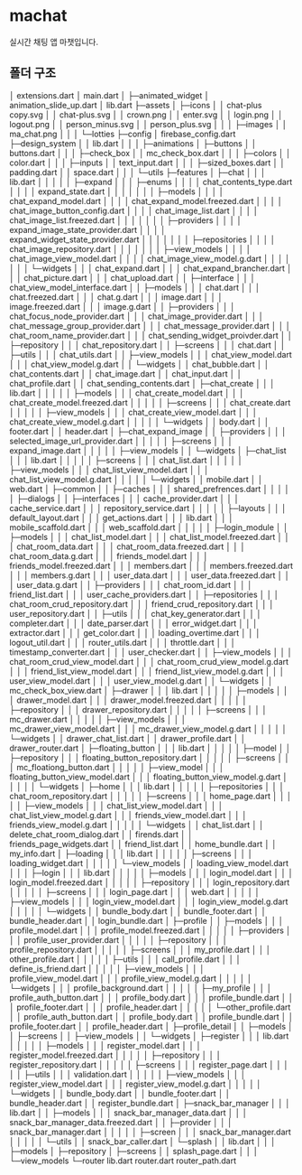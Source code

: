# machat

실시간 채팅 앱 마챗입니다.

## 폴더 구조  

│  extensions.dart
│  main.dart
│
├─animated_widget
│      animation_slide_up.dart
│      lib.dart
├─assets
│  ├─icons
│  │      chat-plus copy.svg
│  │      chat-plus.svg
│  │      crown.png
│  │      enter.svg
│  │      login.png
│  │      logout.png
│  │      person_minus.svg
│  │      person_plus.svg
│  │
│  ├─images
│  │      ma_chat.png
│  │
│  └─lotties
├─config
│      firebase_config.dart
├─design_system
│  │  lib.dart
│  │
│  ├─animations
│  ├─buttons
│  │      buttons.dart
│  │
│  ├─check_box
│  │      mc_check_box.dart
│  │
│  ├─colors
│  │      color.dart
│  │
│  ├─inputs
│  │      text_input.dart
│  │
│  ├─sized_boxes.dart
│  │      padding.dart
│  │      space.dart
│  │
│  └─utils
├─features
│  ├─chat
│  │  │  lib.dart
│  │  │
│  │  ├─expand
│  │  │  ├─enums
│  │  │  │      chat_contents_type.dart
│  │  │  │      expand_state.dart
│  │  │  │
│  │  │  ├─models
│  │  │  │      chat_expand_model.dart
│  │  │  │      chat_expand_model.freezed.dart
│  │  │  │      chat_image_button_config.dart
│  │  │  │      chat_image_list.dart
│  │  │  │      chat_image_list.freezed.dart
│  │  │  │
│  │  │  ├─providers
│  │  │  │      expand_image_state_provider.dart
│  │  │  │      expand_widget_state_provider.dart
│  │  │  │
│  │  │  ├─repositories
│  │  │  │      chat_image_repository.dart
│  │  │  │
│  │  │  ├─view_models
│  │  │  │      chat_image_view_model.dart
│  │  │  │      chat_image_view_model.g.dart
│  │  │  │
│  │  │  └─widgets
│  │  │          chat_expand.dart
│  │  │          chat_expand_brancher.dart
│  │  │          chat_picture.dart
│  │  │          chat_upload.dart
│  │  ├─interface
│  │  │      chat_view_model_interface.dart
│  │  ├─models
│  │  │      chat.dart
│  │  │      chat.freezed.dart
│  │  │      chat.g.dart
│  │  │      image.dart
│  │  │      image.freezed.dart
│  │  │      image.g.dart
│  │  ├─providers
│  │  │      chat_focus_node_provider.dart
│  │  │      chat_image_provider.dart
│  │  │      chat_message_group_provider.dart
│  │  │      chat_message_provider.dart
│  │  │      chat_room_name_provider.dart
│  │  │      chat_sending_widget_proivder.dart
│  │  ├─repository
│  │  │      chat_repository.dart
│  │  ├─screens
│  │  │      chat.dart
│  │  ├─utils
│  │  │      chat_utils.dart
│  │  ├─view_models
│  │  │      chat_view_model.dart
│  │  │      chat_view_model.g.dart
│  │  └─widgets
│  │          chat_bubble.dart
│  │          chat_contents.dart
│  │          chat_image.dart
│  │          chat_input.dart
│  │          chat_profile.dart
│  │          chat_sending_contents.dart
│  ├─chat_create
│  │  │  lib.dart
│  │  │
│  │  ├─models
│  │  │      chat_create_model.dart
│  │  │      chat_create_model.freezed.dart
│  │  │
│  │  ├─screens
│  │  │      chat_create.dart
│  │  │
│  │  ├─view_models
│  │  │      chat_create_view_model.dart
│  │  │      chat_create_view_model.g.dart
│  │  │
│  │  └─widgets
│  │          body.dart
│  │          footer.dart
│  │          header.dart
│  ├─chat_expand_image
│  │  ├─providers
│  │  │      selected_image_url_provider.dart
│  │  │
│  │  ├─screens
│  │  │      expand_image.dart
│  │  │
│  │  ├─view_models
│  │  └─widgets
│  ├─chat_list
│  │  │  lib.dart
│  │  │
│  │  ├─screens
│  │  │      chat_list.dart
│  │  │
│  │  ├─view_models
│  │  │      chat_list_view_model.dart
│  │  │      chat_list_view_model.g.dart
│  │  │
│  │  └─widgets
│  │          mobile.dart
│  │          web.dart
│  ├─common
│  │  ├─caches
│  │  │      shared_prefrences.dart
│  │  │
│  │  ├─dialogs
│  │  ├─interfaces
│  │  │      cache_provider.dart
│  │  │      cache_service.dart
│  │  │      repository_service.dart
│  │  │
│  │  ├─layouts
│  │  │      default_layout.dart
│  │  │      get_actions.dart
│  │  │      lib.dart
│  │  │      mobile_scaffold.dart
│  │  │      web_scaffold.dart
│  │  │
│  │  ├─login_module
│  │  ├─models
│  │  │      chat_list_model.dart
│  │  │      chat_list_model.freezed.dart
│  │  │      chat_room_data.dart
│  │  │      chat_room_data.freezed.dart
│  │  │      chat_room_data.g.dart
│  │  │      friends_model.dart
│  │  │      friends_model.freezed.dart
│  │  │      members.dart
│  │  │      members.freezed.dart
│  │  │      members.g.dart
│  │  │      user_data.dart
│  │  │      user_data.freezed.dart
│  │  │      user_data.g.dart
│  │  ├─providers
│  │  │      chat_room_id.dart
│  │  │      friend_list.dart
│  │  │      user_cache_providers.dart
│  │  ├─repositories
│  │  │      chat_room_crud_repository.dart
│  │  │      friend_crud_repository.dart
│  │  │      user_repository.dart
│  │  ├─utils
│  │  │      chat_key_generator.dart
│  │  │      completer.dart
│  │  │      date_parser.dart
│  │  │      error_widget.dart
│  │  │      extractor.dart
│  │  │      get_color.dart
│  │  │      loading_overtime.dart
│  │  │      logout_util.dart
│  │  │      router_utils.dart
│  │  │      throttle.dart
│  │  │      timestamp_converter.dart
│  │  │      user_checker.dart
│  │  ├─view_models
│  │  │      chat_room_crud_view_model.dart
│  │  │      chat_room_crud_view_model.g.dart
│  │  │      friend_list_view_model.dart
│  │  │      friend_list_view_model.g.dart
│  │  │      user_view_model.dart
│  │  │      user_view_model.g.dart
│  │  └─widgets
│  │          mc_check_box_view.dart
│  ├─drawer
│  │  │  lib.dart
│  │  │
│  │  ├─models
│  │  │      drawer_model.dart
│  │  │      drawer_model.freezed.dart
│  │  │
│  │  ├─repository
│  │  │      drawer_repository.dart
│  │  │
│  │  ├─screens
│  │  │      mc_drawer.dart
│  │  │
│  │  ├─view_models
│  │  │      mc_drawer_view_model.dart
│  │  │      mc_drawer_view_model.g.dart
│  │  │
│  │  └─widgets
│  │          drawer_chat_list.dart
│  │          drawer_profile.dart
│  │          drawer_router.dart
│  ├─floating_button
│  │  │  lib.dart
│  │  │
│  │  ├─model
│  │  ├─repository
│  │  │      floating_button_repository.dart
│  │  │
│  │  ├─screens
│  │  │      mc_floationg_button.dart
│  │  │
│  │  ├─view_model
│  │  │      floating_button_view_model.dart
│  │  │      floating_button_view_model.g.dart
│  │  │
│  │  └─widgets
│  ├─home
│  │  │  lib.dart
│  │  │
│  │  ├─repositories
│  │  │      chat_room_repository.dart
│  │  │
│  │  ├─screens
│  │  │      home_page.dart
│  │  │
│  │  ├─view_models
│  │  │      chat_list_view_model.dart
│  │  │      chat_list_view_model.g.dart
│  │  │      friends_view_model.dart
│  │  │      friends_view_model.g.dart
│  │  │
│  │  └─widgets
│  │          chat_list.dart
│  │          delete_chat_room_dialog.dart
│  │          firends.dart
│  │          friends_page_widgets.dart
│  │          friend_list.dart
│  │          home_bundle.dart
│  │          my_info.dart
│  ├─loading
│  │  │  lib.dart
│  │  │
│  │  ├─screens
│  │  │      loading_widget.dart
│  │  │
│  │  └─view_models
│  │          loading_view_model.dart
│  │
│  ├─login
│  │  │  lib.dart
│  │  │
│  │  ├─models
│  │  │      login_model.dart
│  │  │      login_model.freezed.dart
│  │  │
│  │  ├─repository
│  │  │      login_repository.dart
│  │  │
│  │  ├─screens
│  │  │      login_page.dart
│  │  │      web.dart
│  │  │
│  │  ├─view_models
│  │  │      login_view_model.dart
│  │  │      login_view_model.g.dart
│  │  │
│  │  └─widgets
│  │          bundle_body.dart
│  │          bundle_footer.dart
│  │          bundle_header.dart
│  │          login_bundle.dart
│  ├─profile
│  │  ├─models
│  │  │      profile_model.dart
│  │  │      profile_model.freezed.dart
│  │  │
│  │  ├─providers
│  │  │      profile_user_provider.dart
│  │  │
│  │  ├─repository
│  │  │      profile_repository.dart
│  │  │
│  │  ├─screens
│  │  │      my_profile.dart
│  │  │      other_profile.dart
│  │  │
│  │  ├─utils
│  │  │      call_profile.dart
│  │  │      define_is_friend.dart
│  │  │
│  │  ├─view_models
│  │  │      profile_view_model.dart
│  │  │      profile_view_model.g.dart
│  │  │
│  │  └─widgets
│  │      │  profile_background.dart
│  │      │
│  │      ├─my_profile
│  │      │      profile_auth_button.dart
│  │      │      profile_body.dart
│  │      │      profile_bundle.dart
│  │      │      profile_footer.dart
│  │      │      profile_header.dart
│  │      │
│  │      └─other_profile.dart
│  │              profile_auth_button.dart
│  │              profile_body.dart
│  │              profile_bundle.dart
│  │              profile_footer.dart
│  │              profile_header.dart
│  ├─profile_detail
│  │  ├─models
│  │  ├─screens
│  │  ├─view_models
│  │  └─widgets
│  ├─register
│  │  │  lib.dart
│  │  │
│  │  ├─models
│  │  │      register_model.dart
│  │  │      register_model.freezed.dart
│  │  │
│  │  ├─repository
│  │  │      register_repository.dart
│  │  │
│  │  ├─screens
│  │  │      register_page.dart
│  │  │
│  │  ├─utils
│  │  │      validation.dart
│  │  │
│  │  ├─view_models
│  │  │      register_view_model.dart
│  │  │      register_view_model.g.dart
│  │  │
│  │  └─widgets
│  │          bundle_body.dart
│  │          bundle_footer.dart
│  │          bundle_header.dart
│  │          register_bundle.dart
│  ├─snack_bar_manager
│  │  │  lib.dart
│  │  ├─models
│  │  │      snack_bar_manager_data.dart
│  │  │      snack_bar_manager_data.freezed.dart
│  │  ├─provider
│  │  │      snack_bar_manager.dart
│  │  │
│  │  ├─screen
│  │  │      snack_bar_manager.dart
│  │  │
│  │  └─utils
│  │          snack_bar_caller.dart
│  └─splash
│      │  lib.dart
│      │
│      ├─models
│      ├─repository
│      ├─screens
│      │      splash_page.dart
│      │
│      └─view_models
└─router
        lib.dart
        router.dart
        router_path.dart
